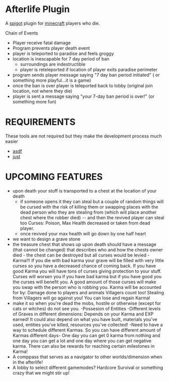 # Afterlife Plugin
A [spigot] plugin for [minecraft] players who die.

Chain of Events
 - Player receive fatal damage
 - Program prevents player death event
 - player is teleported to paradise and feels groggy
 - location is inescapable for 7 day period of ban
   - surroundings are indestructible
   - player is reteleported if location of player exits paradise perimeter
 - program sends player message saying "7 day ban period initiated" ( or something more playful...it is a game)
 - once the ban is over player is teleported back to lobby (original join location, not where they die)
 - player is sent a message saying "your 7-day ban period is over!" (or something more fun)


# REQUIREMENTS
These tools are not required but they make the development process much easier

- [asdf]
- [just]


# UPCOMING FEATURES

- upon death your stuff is transported to a chest at the location of your death
  - if someone opens it they can steal but a couple of random things will be cursed with the risk of killing them or swapping places with the dead person who they are stealing from (which will place another chest where the robber died) -- and then the revived player can steal too Curses: Poison, Max Health decreased or taken from dead player.
  - once revived your max health will go down by one half heart
- we want to design a grave stone
- the treasure chest that shows up upon death should have a message (that cannot be changed) that describes who and how the chests owner died - the chest can be destroyed but all curses would be levied
-Karma!!! If you die with bad karma your grave will be filled with very little curses so you have a decreased chance of coming back. If you have good Karma you will have tons of curses giving protection to your stuff. Curses will worsen you if you have bad karma but if you have good you the curses will benefit you. A good amount of those curses will make you swap with the person who is robbing you.
Karma will be accounted for by: Damage done to players and animals
Villagers count too! Stealing from Villagers will go against you!
You can lose and regain Karma!
- make it so when you're dead the mobs, hostile or otherwise (except for cats or witches) do not see you.
-Possesion of Entities
-Different levels of Graves in different dimensions: Depends on your Karma and EXP earned!
It could also depend on what you have built, materials you've used, entities you've killed, resources you've collected!
-Need to have a way to schedule different Karmas. So you can have different amount of Karmas different days- One day you can get 0 karma from nothing and one day you can get a lot and one day where you can get negative karma. There can also be rewards for reaching certain milestones in Karma! 
- A comppass that serves as a navigator to other worlds/dimension when in the afterlife!
- A lobby to select different gamemodes? Hardcore Survival or something crazy that we might stir up!

[minecraft]: https://www.minecraft.net
[spigot]: https://www.spigotmc.org/
[asdf]: https://asdf-vm.com
[just]: https://just.systems